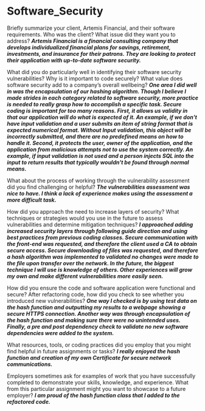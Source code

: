 # Software_Security

Briefly summarize your client, Artemis Financial, and their software requirements. Who was the client? What issue did they want you to address? ***Artemis Financial is a financial consulting company that develops individualized financial plans for savings, retirement, investments, and insurance for their patrons. They are looking to protect their application with up-to-date software security.***

What did you do particularly well in identifying their software security vulnerabilities? Why is it important to code securely? What value does software security add to a company’s overall wellbeing? ***One area I did well in was the encapsulation of our hashing algorithm. Though I believe I made strides in each category related to software security, more practice is needed to really grasp how to accomplish a specific task. Secure coding is important for too many reasons. First, it allows us validity in that our application will do what is expected of it. An example, if we don't have input validation and a user submits an item of string format that is expected numerical format. Without Input validation, this object will be incorrectly submitted, and there are no predefined means on how to handle it. Second, it protects the user, owner of the application, and the application from malicious attempts not to use the system correctly. An example, if input validation is not used and a person injects SQL into the input to return results that typically wouldn't be found through normal means.***

What about the process of working through the vulnerability assessment did you find challenging or helpful? ***The vulnerabilities assessment was nice to have. I think a lack of experience makes using the assessment a more difficult task.***

How did you approach the need to increase layers of security? What techniques or strategies would you use in the future to assess vulnerabilities and determine mitigation techniques? ***I approached adding increased security layers through following guide direction and using best practices from previous coding classes. Secure communication with the front-end was requested, and therefore the client used a CA to obtain secure access. Secure downloading of files was requested, and therefore a hash algorithm was implemented to validated no changes were made to the file upon transfer over the network. In the future, the biggest technique I will use is knowledge of others. Other experiences will grow my own and make different vulnerabilities more easily seen.***

How did you ensure the code and software application were functional and secure? After refactoring code, how did you check to see whether you introduced new vulnerabilities? ***One way I checked is by using test data on the hash function and outputting my results to a webpage showing a secure HTTPS connection. Another way was through encapsulation of the hash function and making sure there were no unintended uses. Finally, a pre and post dependency check to validate no new software dependencies were added to the system.***

What resources, tools, or coding practices did you employ that you might find helpful in future assignments or tasks? ***I really enjoyed the hash function and creation of my own Certificate for secure network communications.***

Employers sometimes ask for examples of work that you have successfully completed to demonstrate your skills, knowledge, and experience. What from this particular assignment might you want to showcase to a future employer? ***I am proud of the hash function class that I added to the refactored code.***


